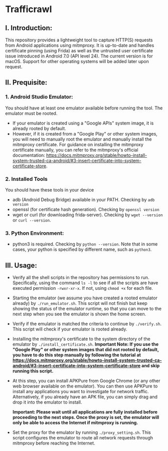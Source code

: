 # Trafficrawl

## I. Introduction:
This repository provides a lightweight tool to capture HTTP(S) requests from Android applications using mitmproxy. It is up-to-date and handles certificate pinning (using Frida) as well as the untrusted user certificate issue introduced in Android 7.0 (API level 24). The current version is for macOS. Support for other operating systems will be added later upon request.

## II. Prequisite:
### 1. Android Studio Emulator:

You should have at least one emulator available before running the tool. The emulator must be rooted. 
- If your emulator is created using a "Google APIs" system image, it is already rooted by default. 
- However, if it is created from a "Google Play" or other system images, you will need to manually root the emulator and manually install the mitmproxy certificate. For guidance on installing the mitmproxy certificate manually, you can refer to the mitmproxy's official documentation: https://docs.mitmproxy.org/stable/howto-install-system-trusted-ca-android/#3-insert-certificate-into-system-certificate-store.

### 2. Installed Tools
You should have these tools in your device
- adb (Android Debug Bridge) available in your PATH. Checking by `adb version`
- openssl (for certificate hash generation). Checking by `openssl version`
- wget or curl (for downloading frida-server). Checking by `wget --version` or `curl --version`.

### 3. Python Environment:
- python3 is required. Checking by `python --version`. Note that in some cases, your python is specified by different name, such as `python3`.

## III. Usage:
- Verify all the shell scripts in the repository has permissions to run. Specifically, using the command `ls -l` to see if all the scripts are have executed permission `-rwxr-xr-x`. If not, using `chmod +x` for each file.
- Starting the emulator (we assume you have created a rooted emulator already) by `./run_emulator.sh`. This script will not finish but keep showing the status of the emulator runtime, so that you can move to the next step when you see the emulator is shown the home screen. 
- Verify if the emulator is matched the criteria to continue by `./verify.sh`. This script will check if your emulator is rooted already.
- Installing the mitmproxy's certificate to the system directory of the emulator by `./install_certificate.sh`. **Important Note: If you use the "Google Play" or other system images that did not rooted by default, you have to do this step manually by following the tutorial at https://docs.mitmproxy.org/stable/howto-install-system-trusted-ca-android/#3-insert-certificate-into-system-certificate-store and skip running this script.**
- At this step, you can install APKPure from Google Chrome (or any other web browser available on the emulator). You can then use APKPure to install any applications you want to investigate for network traffic. Alternatively, if you already have an APK file, you can simply drag and drop it into the emulator to install.

    **Important: Please wait until all applications are fully installed before proceeding to the next steps. Once the proxy is set, the emulator will only be able to access the Internet if mitmproxy is running.**

- Set the proxy for the emulator by running `./proxy_setting.sh`. This script configures the emulator to route all network requests through mitmproxy before reaching the Internet.
